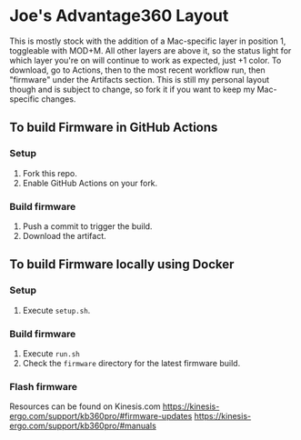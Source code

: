 # Joe's Advantage360 Layout

This is mostly stock with the addition of a Mac-specific layer in position 1, toggleable with MOD+M. All other layers are above it, so the status light for which layer you're on will continue to work as expected, just +1 color. To download, go to Actions, then to the most recent workflow run, then "firmware" under the Artifacts section. This is still my personal layout though and is subject to change, so fork it if you want to keep my Mac-specific changes.

## To build Firmware in GitHub Actions

### Setup

1. Fork this repo.
2. Enable GitHub Actions on your fork.

### Build firmware

1. Push a commit to trigger the build.
2. Download the artifact.

## To build Firmware locally using Docker

### Setup

1. Execute `setup.sh`.

### Build firmware

1. Execute `run.sh`
2. Check the `firmware` directory for the latest firmware build.

### Flash firmware

Resources can be found on Kinesis.com
https://kinesis-ergo.com/support/kb360pro/#firmware-updates
https://kinesis-ergo.com/support/kb360pro/#manuals
